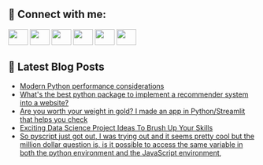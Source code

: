## 🔎 Connect with me:
[<img height="32" width="40" src="https://cdn.jsdelivr.net/npm/simple-icons@v5/icons/telegram.svg" />](https://t.me/bullbesh)
[<img height="32" width="40" src="https://cdn.jsdelivr.net/npm/simple-icons@v5/icons/vk.svg" />](https://vk.com/bullbesh)
[<img height="32" width="40" src="https://cdn.jsdelivr.net/npm/simple-icons@v5/icons/twitter.svg" />](https://twitter.com/bullbesh1)
[<img height="32" width="40" src="https://cdn.jsdelivr.net/npm/simple-icons@v5/icons/instagram.svg" />](https://www.instagram.com/bullbesh)
[<img height="32" width="40" src="https://cdn.jsdelivr.net/npm/simple-icons@v5/icons/reddit.svg" />](https://www.reddit.com/user/bullbesh)
[<img height="32" width="40" src="https://cdn.jsdelivr.net/npm/simple-icons@v5/icons/youtube.svg" />](https://www.youtube.com/channel/UCtfjRs6uzgq5mfm8S06WTcg)

## 📕 Latest Blog Posts
<!-- BLOG-POST-LIST:START -->
- [Modern Python performance considerations](https://www.reddit.com/r/Python/comments/uiycpg/modern_python_performance_considerations/)
- [What&#39;s the best python package to implement a recommender system into a website?](https://www.reddit.com/r/Python/comments/uix5w4/whats_the_best_python_package_to_implement_a/)
- [Are you worth your weight in gold? I made an app in Python/Streamlit that helps you check](https://www.reddit.com/r/Python/comments/uiwe83/are_you_worth_your_weight_in_gold_i_made_an_app/)
- [Exciting Data Science Project Ideas To Brush Up Your Skills](https://www.reddit.com/r/Python/comments/uiw79j/exciting_data_science_project_ideas_to_brush_up/)
- [So pyscript just got out, I was trying out and it seems pretty cool but the million dollar question is, is it possible to access the same variable in both the python environment and the JavaScript environment,](https://www.reddit.com/r/Python/comments/uiw0xq/so_pyscript_just_got_out_i_was_trying_out_and_it/)
<!-- BLOG-POST-LIST:END -->
